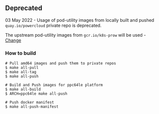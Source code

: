 ## Deprecated
03 May 2022 - Usage of pod-utility images from locally built and pushed `quay.io/powercloud` private repo is deprecated.


The upstream pod-utility images from `gcr.io/k8s-prow` will be used - [Change](https://github.com/ppc64le-cloud/test-infra/pull/309/files#diff-d840b3456d7d17beb3ded91cf0ca9d6fd065baedb31a0a634b5101df3f7925d4L77)

### How to build


```shell
# Pull amd64 images and push them to private repos
$ make all-pull
$ make all-tag
$ make all-push

# Build and Push images for ppc64le platform
$ make all-build
$ ARCH=ppc64le make all-push

# Push docker manifest
$ make all-push-manifest
```
